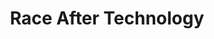 ---
layout: module
num: 6
title: Race After Technology
type: lecture
draft: 0
group: 3
show_schedule: 1
due_date: 2024-01-23
slides:
  - url: https://docs.google.com/presentation/d/1-Mir_iIK8jLKyzeJfbTb1zWDF9LOx2GkbD6oXDVoQ2k/edit?usp=sharing
    title: Race After Technology
readings:
  - title: "Race After Technology"
    url: https://canvas.northwestern.edu/files/18094992/
    author: Benjamin, R.
    date: 2019
    source: Polity
  - title: It's About Power
    url: https://cacm.acm.org/magazines/2019/3/234921-its-about-power/fulltext
    author: Vakil, S. & Higgs, J.
    date: 2019
    source: Communications of the ACM
    volume: 62
    issue: 3
    optional: 1
  - title: The Idea of America
    url: https://pulitzercenter.org/sites/default/files/the_idea_of_america_full_essay.pdf
    author: Hannah-Jones, N.
    date: 2019
    source: The New York Times
    optional: 1
  - title: What Census Calls Us
    url: https://www.pewresearch.org/interactives/what-census-calls-us/
    author: Pew Research Center
    date: 2020
---